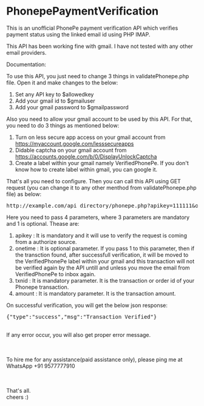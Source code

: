 # PhonepePaymentVerification
This is an unofficial PhonePe payment verification API which verifies payment status using the linked email id using PHP IMAP.

This API has been working fine with gmail. I have not tested with any other email providers.

Documentation:

To use this API, you just need to change 3 things in validatePhonepe.php file. Open it and make changes to the below:

1. Set any API key to $allowedkey
2. Add your gmail id to $gmailuser
3. Add your gmail password to $gmailpassword

Also you need to allow your gmail account to be used by this API. For that, you need to do 3 things as mentioned below:

1. Turn on less secure app access on your gmail account from https://myaccount.google.com/lesssecureapps
2. Didable captcha on your gmail account from https://accounts.google.com/b/0/DisplayUnlockCaptcha
3. Create a label within your gmail namely VerifiedPhonePe. If you don't know how to create label within gmail, you can google it.

That's all you need to configure. Then you can call this API using GET request (you can change it to any other menthod from validatePhonepe.php file) as below:
<pre>
http://example.com/api_directory/phonepe.php?apikey=111111&onetime=0&txnid=202101092123480099&amount=1402
</pre>
Here you need to pass 4 parameters, where 3 parameters are mandatory and 1 is optional.
Thease are:
1. apikey : It is mandatory and it will use to verify the request is coming from a authorize source.
2. onetime : It is optional parameter. If you pass 1 to this parameter, then if the transction found, after successfull verification, it will be moved to the VerifiedPhonePe label within your gmail and this transaction will not be verified again by the API untill and unless you move the email from VerifiedPhonePe to inbox again.
3. txnid : It is mandatory parameter. It is the transaction or order id of your Phonepe transaction.
4. amount : It is mandatory parameter. It is the transaction amount.

On successful verification, you will get the below json response:
<br>
<pre>{"type":"success","msg":"Transaction Verified"}</pre>
<br>
If any error occur, you will also get proper error message.

<br><br>
To hire me for any assistance(paid assistance only), please ping me at WhatsApp +91 9577777910

<br><br>
That's all.<br>
cheers :)
